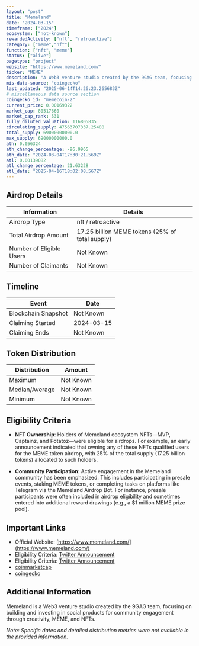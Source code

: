 ```yaml
---
layout: "post"
title: "Memeland"
date: "2024-03-15"
timeframe: ["2024"]
ecosystem: ["not-known"]
rewardedActivity: ["nft", "retroactive"]
category: ["meme","nft"]
function: ["nft", "meme"]
status: ["alive"]
pagetype: "project"
website: "https://www.memeland.com/"
ticker: "MEME"
description: "A Web3 venture studio created by the 9GAG team, focusing on building and investing in social products for community engagement through creativity, MEME, and NFTs. "
mis-data-source: "coingecko"
last_updated: "2025-06-14T14:26:23.265683Z"
# miscellaneous data source section
coingecko_id: "memecoin-2"
current_price: 0.00169322
market_cap: 80517660
market_cap_rank: 531
fully_diluted_valuation: 116805835
circulating_supply: 47563707337.25408
total_supply: 69000000000.0
max_supply: 69000000000.0
ath: 0.056324
ath_change_percentage: -96.9965
ath_date: "2024-03-04T17:30:21.569Z"
atl: 0.00139082
atl_change_percentage: 21.63228
atl_date: "2025-04-16T18:02:08.567Z"
---
```


## Airdrop Details

| Information              | Details                                         |
| ------------------------ | ----------------------------------------------- |
| Airdrop Type             | nft / retroactive                               |
| Total Airdrop Amount     | 17.25 billion MEME tokens (25% of total supply) |
| Number of Eligible Users | Not Known                                       |
| Number of Claimants      | Not Known                                       |

## Timeline

| Event               | Date       |
| ------------------- | ---------- |
| Blockchain Snapshot | Not Known  |
| Claiming Started    | 2024-03-15 |
| Claiming Ends       | Not Known  |

## Token Distribution

| Distribution   | Amount    |
| -------------- | --------- |
| Maximum        | Not Known |
| Median/Average | Not Known |
| Minimum        | Not Known |

## Eligibility Criteria

- **NFT Ownership**: Holders of Memeland ecosystem NFTs—MVP, Captainz, and Potatoz—were eligible for airdrops. For example, an early announcement indicated that owning any of these NFTs qualified users for the MEME token airdrop, with 25% of the total supply (17.25 billion tokens) allocated to such holders.

- **Community Participation**: Active engagement in the Memeland community has been emphasized. This includes participating in presale events, staking MEME tokens, or completing tasks on platforms like Telegram via the Memeland Airdrop Bot. For instance, presale participants were often included in airdrop eligibility and sometimes entered into additional reward drawings (e.g., a $1 million MEME prize pool).

## Important Links

- Official Website: [https://www.memeland.com/](https://www.memeland.com/)
- Eligibility Criteria: [Twitter Announcement](https://x.com/Memeland/status/1678443321482682369)
- Eligibility Criteria: [Twitter Announcement](https://x.com/Memeland/status/1720340304031814011)
- [coinmarketcap](https://coinmarketcap.com/currencies/meme)
- [coingecko](https://www.coingecko.com/en/coins/meme)

## Additional Information

Memeland is a Web3 venture studio created by the 9GAG team, focusing on building and investing in social products for community engagement through creativity, MEME, and NFTs. 

_Note: Specific dates and detailed distribution metrics were not available in the provided information._